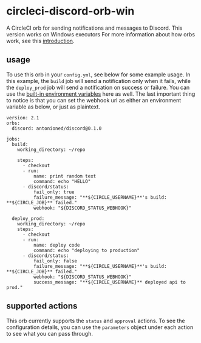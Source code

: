 # circleci-discord-orb-win
A CircleCI orb for sending notifications and messages to Discord. This version works on Windows executors
For more information about how orbs work, see this
[introduction](https://circleci.com/docs/2.0/orb-intro/).

## usage

To use this orb in your `config.yml`, see below for some example usage. In this
example, the `build` job will send a notification only when it fails, while the
`deploy_prod` job will send a notification on success or failure. You can use
the [built-in environment
variables](https://circleci.com/docs/2.0/env-vars/#built-in-environment-variables)
here as well. The last important thing to notice is that you can set the
webhook url as either an environment variable as below, or just as plaintext.

```
version: 2.1
orbs:
  discord: antonioned/discord@0.1.0

jobs:
  build:
    working_directory: ~/repo

    steps:
      - checkout
      - run:
          name: print random text
          command: echo "HELLO"
      - discord/status:
          fail_only: true
          failure_message: "**${CIRCLE_USERNAME}**'s build: **${CIRCLE_JOB}** failed."
          webhook: "${DISCORD_STATUS_WEBHOOK}"

  deploy_prod:
    working_directory: ~/repo
    steps:
      - checkout
      - run:
          name: deploy code
          command: echo "deploying to production"
      - discord/status:
          fail_only: false
          failure_message: "**${CIRCLE_USERNAME}**'s build: **${CIRCLE_JOB}** failed."
          webhook: "${DISCORD_STATUS_WEBHOOK}"
          success_message: "**${CIRCLE_USERNAME}** deployed api to prod."
```



## supported actions

This orb currently supports the `status` and `approval` actions. To see the
configuration details, you can use the `parameters` object under each action to
see what you can pass through.

